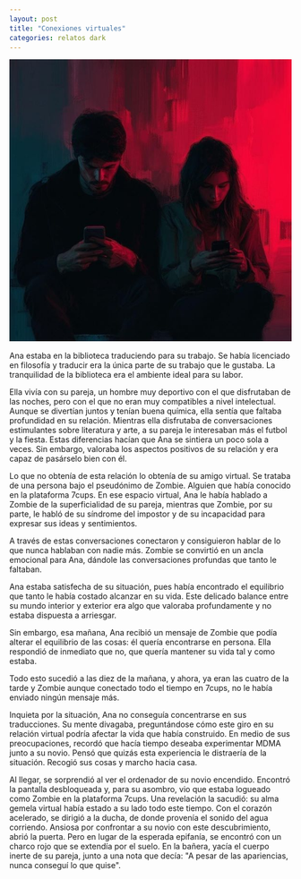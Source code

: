 ```yaml
---
layout: post
title: "Conexiones virtuales"
categories: relatos dark
---
```


![alt text](/assets/images/conexiones_virtuales.jpeg)

Ana estaba en la biblioteca traduciendo para su trabajo. Se había licenciado en filosofía y traducir era la única parte de su trabajo que le gustaba. La tranquilidad de la biblioteca era el ambiente ideal para su labor.

Ella vivía con su pareja, un hombre muy deportivo con el que disfrutaban de las noches, pero con el que no eran muy compatibles a nivel intelectual. Aunque se divertían juntos y tenían buena química, ella sentía que faltaba profundidad en su relación. Mientras ella disfrutaba de conversaciones estimulantes sobre literatura y arte, a su pareja le interesaban más el futbol y la fiesta. Estas diferencias hacían que Ana se sintiera un poco sola a veces. Sin embargo, valoraba los aspectos positivos de su relación y era capaz de pasárselo bien con él.

Lo que no obtenía de esta relación lo obtenía de su amigo virtual. Se trataba de una persona bajo el pseudónimo de Zombie. Alguien que había conocido en la plataforma 7cups. En ese espacio virtual, Ana le había hablado a Zombie de la superficialidad de su pareja, mientras que Zombie, por su parte, le habló de su síndrome del impostor y de su incapacidad para expresar sus ideas y sentimientos. 

A través de estas conversaciones conectaron y consiguieron hablar de lo que nunca hablaban con nadie más. Zombie se convirtió en un ancla emocional para Ana, dándole las conversaciones profundas que tanto le faltaban.

Ana estaba satisfecha de su situación, pues había encontrado el equilibrio que tanto le había costado alcanzar en su vida. Este delicado balance entre su mundo interior y exterior era algo que valoraba profundamente y no estaba dispuesta a arriesgar.

Sin embargo, esa mañana, Ana recibió un mensaje de Zombie que podía alterar el equilibrio de las cosas: él quería encontrarse en persona. Ella respondió de inmediato que no, que quería mantener su vida tal y como estaba. 

Todo esto sucedió a las diez de la mañana, y ahora, ya eran las cuatro de la tarde y Zombie aunque conectado todo el tiempo en 7cups, no le había enviado ningún mensaje más.

Inquieta por la situación, Ana no conseguía concentrarse en sus traducciones. Su mente divagaba, preguntándose cómo este giro en su relación virtual podría afectar la vida que había construido. En medio de sus preocupaciones, recordó que hacía tiempo deseaba experimentar MDMA junto a su novio. Pensó que quizás esta experiencia le distraería de la situación. Recogió sus cosas y marcho hacia casa.

Al llegar, se sorprendió al ver el ordenador de su novio encendido. Encontró la pantalla desbloqueada y, para su asombro, vio que estaba logueado como Zombie en la plataforma 7cups. Una revelación la sacudió: su alma gemela virtual había estado a su lado todo este tiempo. Con el corazón acelerado, se dirigió a la ducha, de donde provenía el sonido del agua corriendo. Ansiosa por confrontar a su novio con este descubrimiento, abrió la puerta. Pero en lugar de la esperada epifanía, se encontró con un charco rojo que se extendía por el suelo. En la bañera, yacía el cuerpo inerte de su pareja, junto a una nota que decía: "A pesar de las apariencias, nunca conseguí lo que quise".
